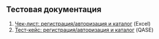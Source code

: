 ## Тестовая документация

1. [Чек-лист: регистрация/авторизация и каталог](https://docs.google.com/spreadsheets/d/1jwTt53MVXK9Y8XWH959Q-syDuaOiBG-lp8MYheMM0D0/edit?usp=sharing) (Excel)
2. [Тест-кейс: регистрация/авторизация и каталог](https://app.qase.io/project/G7?previewMode=side&suite=13&tab=&view=2) (QASE)

